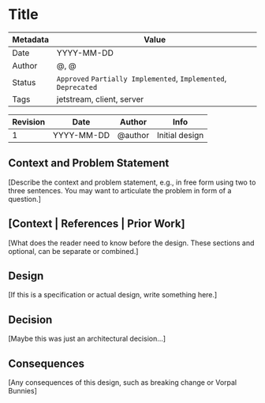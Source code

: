 # Title

| Metadata | Value                                                           |
|----------|-----------------------------------------------------------------|
| Date     | YYYY-MM-DD                                                      |
| Author   | @<github user>, @<github user>                                  |
| Status   | `Approved` `Partially Implemented`, `Implemented`, `Deprecated` |
| Tags     | jetstream, client, server                                       |

| Revision | Date       | Author  | Info           |
|----------|------------|---------|----------------|
| 1        | YYYY-MM-DD | @author | Initial design |

## Context and Problem Statement

[Describe the context and problem statement, e.g., in free form using two to three sentences. You may want to articulate the problem in form of a question.]

## [Context | References | Prior Work]

[What does the reader need to know before the design. These sections and optional, can be separate or combined.]

## Design

[If this is a specification or actual design, write something here.]

## Decision

[Maybe this was just an architectural decision...]

## Consequences

[Any consequences of this design, such as breaking change or Vorpal Bunnies]
